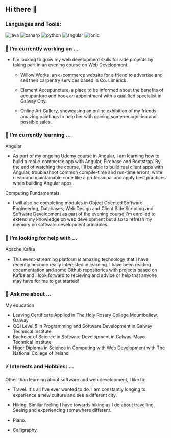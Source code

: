 ## Hi there 👋

### Languages and Tools:
![java](https://icon-icons.com/icons2/159/PNG/32/java_22523.png)
![csharp](https://icon-icons.com/icons2/2415/PNG/32/csharp_plain_logo_icon_146577.png)
![python](https://icon-icons.com/icons2/112/PNG/32/python_18894.png)
![angular](https://icon-icons.com/icons2/2107/PNG/32/file_type_angular_icon_130754.png)
![ionic](https://icon-icons.com/icons2/2107/PNG/32/file_type_ionic_icon_130522.png)




### 🔭 I’m currently working on ...

- I'm looking to grow my web development skills for side projects by taking part in an evening course on Web Development.

  - Willow Works, an e-commerce website for a friend to advertise and sell their carpentry services based in Co. Limerick.
  
  - Element Accupuncture, a place to be informed about the benefits of accupunture and book an appointment with a qualified specialist in Galway City.
  
  - Online Art Gallery, showcasing an online exhibition of my friends amazing paintings to help her with gaining some recognition and possible sales.

### 🌱 I’m currently learning ...

Angular

  - As part of my ongoing Udemy course in Angular, I am learning how to build a real e-commerce app with Angular, Firebase and Bootstrap. By the end of watching     the course, I'll be able to build real client apps with Angular, troubleshoot common compile-time and run-time errors, write clean and maintainable code like a professional and apply best practices when building Angular apps 

Computing Fundamentals

  - I will also be completing modules in Object Oriented Software Engineering, Databases, Web Design and Client Side Scripting and Software Development as part of the evening course I'm enrolled to extend my knowledge on web development but also to refresh my memory on software development principles. 

### 🤔 I’m looking for help with ...

Apache Kafka

  - This event-streaming platform is amazing technology that I have recently become really interested in learning. I have been reading documentation and some Github repositories with projects based on Kafka and I look forward to recieving and advice or help that anyone may have for me to get started!

   
### 💬 Ask me about ...

My education 
  - Leaving Certificate Applied in The Holy Rosary College Mountbellew, Galway 
  - QQI Level 5 in Programming and Software Development in Galway Technical Institute 
  - Bachelor of Science in Software Development in Galway-Mayo Technical Institute
  - Higer Diploma in Science in Computing with Web Development with The National College of Ireland

### ⚡ Interests and Hobbies: ...

Other than learning about software and web development, I like to: 

  - Travel. It's all I've ever wanted to do. I am constantly longing to experience a new culture and see a different city. 
  
  - Hiking. Similar feeling I have towards hiking as I do about travelling. Seeing and experiencing somewhere different.
  
  - Piano. 
  
  - Calligraphy.


